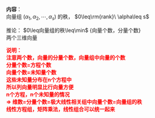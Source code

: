 **内容**：    
向量组 $(\alpha_1,\alpha_2,\cdots,\alpha_s)$ 的秩， $0\leq\rm{rank}\ \alpha\leq s$     
    
推论： $0\leq向量组的秩\leq\min$ {向量个数，分量个数}    
两个三维向量    
    
<font color=red>**说明：    
注意两个数，向量的分量个数，向量组中向量的个数    
分量个数=方程个数    
向量个数=未知量个数    
这些未知量分布在n个方程中    
所以列向量明显比行向量方便    
n个方程，n个未知量的情况    
 $\Rightarrow$ 维数=分量个数=极大线性相关组中向量个数=向量组的秩    
线性方程组，矩阵乘法，线性组合可以统一起来**</font>    

